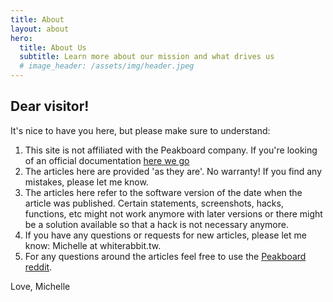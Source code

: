 ```yaml
---
title: About
layout: about
hero:
  title: About Us
  subtitle: Learn more about our mission and what drives us
  # image_header: /assets/img/header.jpeg
---
```


## Dear visitor!

It's nice to have you here, but please make sure to understand:

1. This site is not affiliated with the Peakboard company. If you're looking of an official documentation [here we go](https://help.peakboard.com)
2. The articles here are provided 'as they are'. No warranty! If you find any mistakes, please let me know. 
3. The articles here refer to the software version of the date when the article was published. Certain statements, screenshots, hacks, functions, etc might not work anymore with later versions or there might be a solution available so that a hack is not necessary anymore.
4. If you have any questions or requests for new articles, please let me know: Michelle at whiterabbit.tw.
5. For any questions around the articles feel free to use the [Peakboard reddit](https://www.reddit.com/r/Peakboard/).

Love, Michelle

